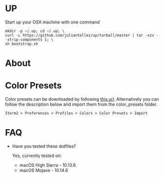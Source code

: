 # UP

Start up your OSX machine with one command

```
mkdir -p ~/.up; cd ~/.up; \
curl -L https://github.com/juliantellez/up/tarball/master | tar -xzv --strip-components 1; \
sh bootstrap.sh
```

# About

# Color Presets

Color presets can be downloaded by following [this url](https://github.com/mbadolato/iTerm2-Color-Schemes/blob/master/README.md). Alternatively you can 
follow the description below and import them from the color_presets folder.

```
Iterm2 > Preferences > Profiles > Colors > Color Presets > Import
```

# FAQ

- Have you tested these dotfiles?

    Yes, currently tested on:
    - macOS High Sierra - 10.13.6
    - macOS Mojave - 10.14.6
